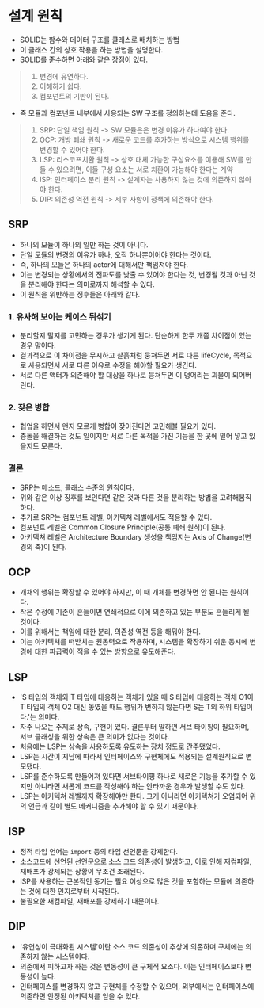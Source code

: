 # 설계 원칙

- SOLID는 함수와 데이터 구조를 클래스로 배치하는 방법
- 이 클래스 간의 상호 작용을 하는 방법을 설명한다.
- SOLID를 준수하면 아래와 같은 장점이 있다.
> 1. 변경에 유연하다.
> 2. 이해하기 쉽다.
> 3. 컴포넌트의 기반이 된다.
- 즉 모듈과 컴포넌트 내부에서 사용되는 SW 구조를 정의하는데 도움을 준다.

> 1. SRP: 단일 책임 원칙 -> SW 모듈은은 변경 이유가 하나여야 한다.
> 2. OCP: 개방 폐쇄 원칙 -> 새로운 코드를 추가하는 방식으로 시스템 행위를 변경할 수 있어야 한다.
> 3. LSP: 리스코프치환 원칙 -> 상호 대체 가능한 구성요소를 이용해 SW를 만들 수 있으려면, 이들 구성 요소는 서로 치환이 가능해야 한다는 계약
> 4. ISP: 인터페이스 분리 원칙 -> 설계자는 사용하지 않는 것에 의존하지 않아야 한다.
> 5. DIP: 의존성 역전 원칙 -> 세부 사항이 정책에 의존해야 한다.


## SRP
- 하나의 모듈이 하나의 일만 하는 것이 아니다.
- 단일 모듈의 변경의 이유가 하나, 오직 하나뿐이어야 한다는 것이다.
- 즉, 하나의 모듈은 하나의 actor에 대해서만 책임져야 한다.
- 이는 변경되는 상황에서의 전파도를 낮출 수 있어야 한다는 것, 변경될 것과 아닌 것을 분리해야 한다는 의미로까지 해석할 수 있다.
- 이 원칙을 위반하는 징후들은 아래와 같다.

### 1. 유사해 보이는 케이스 뒤섞기
- 분리할지 말지를 고민하는 경우가 생기게 된다. 단순하게 한두 개쯤 차이점이 있는 경우 말이다.
- 결과적으로 이 차이점을 무시하고 찰흙처럼 뭉쳐두면  서로 다른 lifeCycle, 목적으로 사용되면서 서로 다른 이유로 수정을 해야할 필요가 생긴다.
- 서로 다른 액터가 의존해야 할 대상을 하나로 뭉쳐두면 이 덩어리는 괴물이 되어버린다.

### 2. 잦은 병합
- 협업을 하면서 왠지 모르게 병합이 잦아진다면 고민해볼 필요가 있다. 
- 충돌을 해결하는 것도 일이지만 서로 다른 목적을 가진 기능을 한 곳에 밀어 넣고 있을지도 모른다.

### 결론
- SRP는 메소드, 클래스 수준의 원칙이다.
- 위와 같은 이상 징후를 보인다면 같은 것과 다른 것을 분리하는 방법을 고려해봄직 하다.
- 추가로 SRP는 컴포넌트 레벨, 아키텍쳐 레벨에서도 적용할 수 있다. 
- 컴포넌트 레벨은 Common Closure Principle(공통 폐쇄 원칙)이 된다. 
- 아키텍쳐 레벨은 Architecture Boundary 생성을 책임지는 Axis of Change(변경의 축)이 된다.

## OCP
- 개채의 행위는 확장할 수 있어야 하지만, 이 때 개체를 변경하면 안 된다는 원칙이다.
- 작은 수정에 기존이 흔들이면 연쇄적으로 이에 의존하고 있는 부분도 흔들리게 될 것이다.
- 이를 위해서는 책임에 대한 분리, 의존성 역전 등을 해둬야 한다.
- 이는 아키텍쳐를 떠받치는 원동력으로 작용하며, 시스템을 확장하기 쉬운 동시에 변경에 대한 파급력이 적을 수 있는 방향으로 유도해준다.


## LSP
- 'S 타입의 객체와 T 타입에 대응하는 객체가 있을 때 S 타입에 대응하는 객체 O1이 T 타입의 객체 O2 대신 놓였을 때도 행위가 변하지 않는다면 S는 T의 하위 타입이다.'는 의미다.
- 자주 나오는 주제로 상속, 구현이 있다. 결론부터 말하면 서브 타이핑이 필요하며, 서브 클래싱을 위한 상속은 큰 의미가 없다는 것이다.
- 처음에는 LSP는 상속을 사용하도록 유도하는 장치 정도로 간주됐었다.
- LSP는 시간이 지남에 따라서 인터페이스와 구현체에도 적용되는 설계원칙으로 변모됐다.
- LSP를 준수하도록 만들어져 있다면 서브타이핑 하나로 새로운 기능을 추가할 수 있지만 아니라면 새롭게 코드를 작성해야 하는 안타까운 경우가 발생할 수도 있다.
- LSP는 아키텍쳐 레벨까지 확장해야만 한다. 그게 아니라면 아키텍쳐가 오염되어 위의 언급과 같이 별도 메커니즘을 추가해야 할 수 있기 때문이다.

## ISP
- 정적 타입 언어는 `import` 등의 타입 선언문을 강제한다.
- 소스코드에 선언된 선언문으로 소스 코드 의존성이 발생하고, 이로 인해 재컴파일, 재배포가 강제되는 상황이 무조건 초래된다.
- ISP를 사용하는 근본적인 동기는 필요 이상으로 많은 것을 포함하는 모듈에 의존하는 것에 대한 인지로부터 시작된다.
- 불필요한 재컴파일, 재배포를 강제하기 때문이다.

## DIP
- '유연성이 극대화된 시스템'이란 소스 코드 의존성이 추상에 의존하며 구체에는 의존하지 않는 시스템이다.
- 의존에서 피하고자 하는 것은 변동성이 큰 구체적 요소다. 이는 인터페이스보다 변동성이 높다.
- 인터페이스를 변경하지 않고 구현체를 수정할 수 있으며, 외부에서는 인터페이스에 의존하면 안정된 아키텍쳐를 얻을 수 있다.
